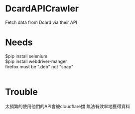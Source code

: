 # DcardAPICrawler
Fetch data from Dcard via their API
<br>
# Needs
$pip install selenium <br>
$pip install webdriver-manger <br>
firefox must be ".deb" not "snap" <br>
<br>
# Trouble
太頻繁的使用他們的API會被cloudflare擋 無法有效率地獲得資料
